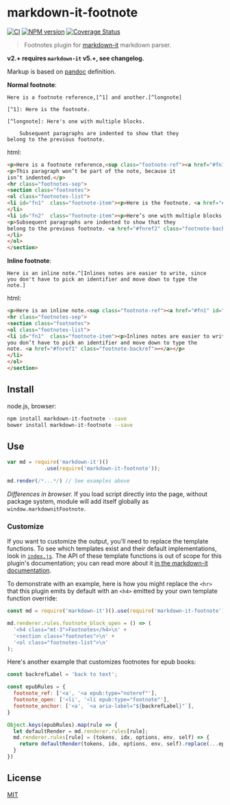 # markdown-it-footnote

[![CI](https://github.com/markdown-it/markdown-it-footnote/actions/workflows/ci.yml/badge.svg)](https://github.com/markdown-it/markdown-it-footnote/actions/workflows/ci.yml)
[![NPM version](https://img.shields.io/npm/v/markdown-it-footnote.svg?style=flat)](https://www.npmjs.org/package/markdown-it-footnote)
[![Coverage Status](https://img.shields.io/coveralls/markdown-it/markdown-it-footnote/master.svg?style=flat)](https://coveralls.io/r/markdown-it/markdown-it-footnote?branch=master)

> Footnotes plugin for [markdown-it](https://github.com/markdown-it/markdown-it) markdown parser.

__v2.+ requires `markdown-it` v5.+, see changelog.__

Markup is based on [pandoc](http://johnmacfarlane.net/pandoc/README.html#footnotes) definition.

__Normal footnote__:

```
Here is a footnote reference,[^1] and another.[^longnote]

[^1]: Here is the footnote.

[^longnote]: Here's one with multiple blocks.

    Subsequent paragraphs are indented to show that they
belong to the previous footnote.
```

html:

```html
<p>Here is a footnote reference,<sup class="footnote-ref"><a href="#fn1" id="fnref1">[1]</a></sup> and another.<sup class="footnote-ref"><a href="#fn2" id="fnref2">[2]</a></sup></p>
<p>This paragraph won’t be part of the note, because it
isn’t indented.</p>
<hr class="footnotes-sep">
<section class="footnotes">
<ol class="footnotes-list">
<li id="fn1"  class="footnote-item"><p>Here is the footnote. <a href="#fnref1" class="footnote-backref">↩</a></p>
</li>
<li id="fn2"  class="footnote-item"><p>Here’s one with multiple blocks.</p>
<p>Subsequent paragraphs are indented to show that they
belong to the previous footnote. <a href="#fnref2" class="footnote-backref">↩</a></p>
</li>
</ol>
</section>
```

__Inline footnote__:

```
Here is an inline note.^[Inlines notes are easier to write, since
you don't have to pick an identifier and move down to type the
note.]
```

html:

```html
<p>Here is an inline note.<sup class="footnote-ref"><a href="#fn1" id="fnref1">[1]</a></sup></p>
<hr class="footnotes-sep">
<section class="footnotes">
<ol class="footnotes-list">
<li id="fn1"  class="footnote-item"><p>Inlines notes are easier to write, since
you don’t have to pick an identifier and move down to type the
note. <a href="#fnref1" class="footnote-backref">↩</a></p>
</li>
</ol>
</section>
```


## Install

node.js, browser:

```bash
npm install markdown-it-footnote --save
bower install markdown-it-footnote --save
```

## Use

```js
var md = require('markdown-it')()
            .use(require('markdown-it-footnote'));

md.render(/*...*/) // See examples above
```

_Differences in browser._ If you load script directly into the page, without
package system, module will add itself globally as `window.markdownitFootnote`.


### Customize

If you want to customize the output, you'll need to replace the template
functions. To see which templates exist and their default implementations,
look in [`index.js`](index.js). The API of these template functions is out of
scope for this plugin's documentation; you can read more about it [in the
markdown-it
documentation](https://github.com/markdown-it/markdown-it/blob/master/docs/architecture.md#renderer).

To demonstrate with an example, here is how you might replace the `<hr>` that
this plugin emits by default with an `<h4>` emitted by your own template
function override:

```js
const md = require('markdown-it')().use(require('markdown-it-footnote'));

md.renderer.rules.footnote_block_open = () => (
  '<h4 class="mt-3">Footnotes</h4>\n' +
  '<section class="footnotes">\n' +
  '<ol class="footnotes-list">\n'
);
```

Here's another example that customizes footnotes for epub books:

```js
const backrefLabel = 'back to text';

const epubRules = {
  footnote_ref: ['<a', '<a epub:type="noteref"'],
  footnote_open: ['<li', '<li epub:type="footnote"'],
  footnote_anchor: ['<a', `<a aria-label="${backrefLabel}"`],
}

Object.keys(epubRules).map(rule => {
  let defaultRender = md.renderer.rules[rule];
  md.renderer.rules[rule] = (tokens, idx, options, env, self) => {
    return defaultRender(tokens, idx, options, env, self).replace(...epubRules[rule]);
  }
})
```

## License

[MIT](https://github.com/markdown-it/markdown-it-footnote/blob/master/LICENSE)
